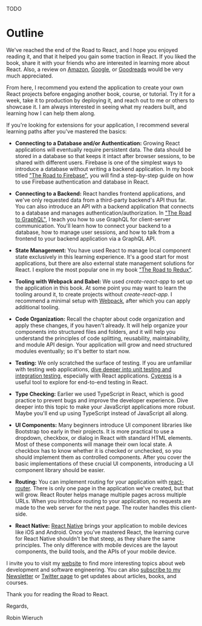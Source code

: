 TODO

# Outline

We've reached the end of the Road to React, and I hope you enjoyed reading it, and that it helped you gain some traction in React. If you liked the book, share it with your friends who are interested in learning more about React. Also, a review on [Amazon](https://amzn.to/2JHlP42), [Google](https://books.google.de/books/about?id=RRLmDwAAQBAJ), or [Goodreads](https://www.goodreads.com/book/show/37503118-the-road-to-learn-react) would be very much appreciated.

From here, I recommend you extend the application to create your own React projects before engaging another book, course, or tutorial. Try it for a week, take it to production by deploying it, and reach out to me or others to showcase it. I am always interested in seeing what my readers built, and learning how I can help them along.

If you're looking for extensions for your application, I recommend several learning paths after you've mastered the basics:

* **Connecting to a Database and/or Authentication:** Growing React applications will eventually require persistent data. The data should be stored in a database so that keeps it intact after browser sessions, to be shared with different users. Firebase is one of the simplest ways to introduce a database without writing a backend application. In my book titled ["The Road to Firebase"](https://www.roadtofirebase.com/), you will find a step-by-step guide on how to use Firebase authentication and database in React.

* **Connecting to a Backend:** React handles frontend applications, and we've only requested data from a third-party backend's API thus far. You can also introduce an API with a backend application that connects to a database and manages authentication/authorization. In  ["The Road to GraphQL"](https://www.roadtographql.com/), I teach you how to use GraphQL for client-server communication. You'll learn how to connect your backend to a database, how to manage user sessions, and how to talk from a frontend to your backend application via a GraphQL API.

* **State Management:** You have used React to manage local component state exclusively in this learning experience. It's a good start for most applications, but there are also external state management solutions for React. I explore the most popular one in my book ["The Road to Redux"](https://www.roadtoredux.com/).

* **Tooling with Webpack and Babel:** We used *create-react-app* to set up the application in this book. At some point you may want to learn the tooling around it, to create projects without *create-react-app*. I recommend a minimal setup with [Webpack](https://www.robinwieruch.de/minimal-react-webpack-babel-setup/), after which you can apply additional tooling.

* **Code Organization:** Recall the chapter about code organization and apply these changes, if you haven't already. It will help organize your components into structured files and folders, and it will help you understand the principles of code splitting, reusability, maintainability, and module API design. Your application will grow and need structured modules eventually; so it's better to start now.

* **Testing:** We only scratched the surface of testing. If you are unfamiliar with testing web applications, [dive deeper into unit testing and integration testing](https://www.robinwieruch.de/react-testing-tutorial), especially with React applications. [Cypress](https://www.robinwieruch.de/react-testing-cypress) is a useful tool to explore for end-to-end testing in React.

* **Type Checking:** Earlier we used TypeScript in React, which is good practice to prevent bugs and improve the developer experience. Dive deeper into this topic to make your JavaScript applications more robust. Maybe you'll end up using TypeScript instead of JavaScript all along.

* **UI Components:** Many beginners introduce UI component libraries like Bootstrap too early in their projects. It is more practical to use a dropdown, checkbox, or dialog in React with standard HTML elements. Most of these components will manage their own local state. A checkbox has to know whether it is checked or unchecked, so you should implement them as controlled components. After you cover the basic implementations of these crucial UI components, introducing a UI component library should be easier.

* **Routing:** You can implement routing for your application with [react-router](https://github.com/ReactTraining/react-router). There is only one page in the application we've created, but that will grow. React Router helps manage multiple pages across multiple URLs. When you introduce routing to your application, no requests are made to the web server for the next page. The router handles this client-side.

* **React Native:** [React Native](https://facebook.github.io/react-native/) brings your application to mobile devices like iOS and Android. Once you've mastered React, the learning curve for React Native shouldn't be that steep, as they share the same principles. The only difference with mobile devices are the layout components, the build tools, and the APIs of your mobile device.

I invite you to visit my [website](https://www.robinwieruch.de) to find more interesting topics about web development and software engineering. You can also [subscribe to my Newsletter](https://www.getrevue.co/profile/rwieruch) or [Twitter page](https://twitter.com/rwieruch) to get updates about articles, books, and courses.

Thank you for reading the Road to React.

Regards,

Robin Wieruch